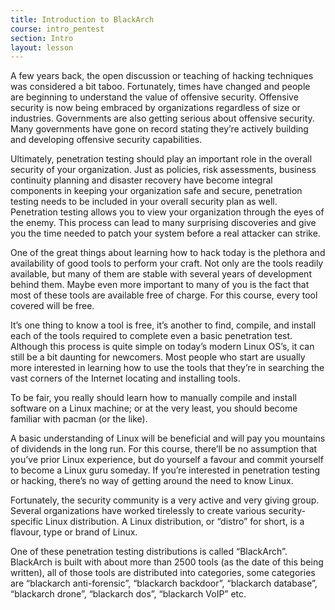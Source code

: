 ```yaml
---
title: Introduction to BlackArch
course: intro_pentest
section: Intro
layout: lesson
---
```


A few years back, the open discussion or teaching of hacking techniques was considered a bit taboo. Fortunately, times have changed and people are beginning to understand the value of offensive security. Offensive security is now being embraced by organizations regardless of size or industries. Governments are also getting serious about offensive security. Many governments have gone on record stating they’re actively building and developing offensive security capabilities.

Ultimately, penetration testing should play an important role in the overall security of your organization. Just as policies, risk assessments, business continuity planning and disaster recovery have become integral components in keeping your organization safe and secure, penetration testing needs to be included in your overall security plan as well. Penetration testing allows you to view your organization through the eyes of the enemy. This process can lead to many surprising discoveries and give you the time needed to patch your system before a real attacker can strike.

One of the great things about learning how to hack today is the plethora and availability of good tools to perform your craft. Not only are the tools readily available, but many of them are stable with several years of development behind them. Maybe even more important to many of you is the fact that most of these tools are available free of charge. For this course, every tool covered will be free.

It’s one thing to know a tool is free, it’s another to find, compile, and install each of the tools required to complete even a basic penetration test. Although this process is quite simple on today’s modern Linux OS’s, it can still be a bit daunting for newcomers. Most people who start are usually more interested in learning how to use the tools that they’re in searching the vast corners of the Internet locating and installing tools.

To be fair, you really should learn how to manually compile and install software on a Linux machine; or at the very least, you should become familiar with pacman (or the like).

A basic understanding of Linux will be beneficial and will pay you mountains of dividends in the long run. For this course, there’ll be no assumption that you’ve prior Linux experience, but do yourself a favour and commit yourself to become a Linux guru someday. If you’re interested in penetration testing or hacking, there’s no way of getting around the need to know Linux.

Fortunately, the security community is a very active and very giving group. Several organizations have worked tirelessly to create various security-specific Linux distribution. A Linux distribution, or “distro” for short, is a flavour, type or brand of Linux.

One of these penetration testing distributions is called “BlackArch”. BlackArch is built with about more than 2500 tools (as the date of this being written), all of those tools are distributed into categories, some categories are “blackarch anti-forensic”, “blackarch backdoor”, “blackarch database”, “blackarch drone”, “blackarch dos”, “blackarch VoIP” etc.
